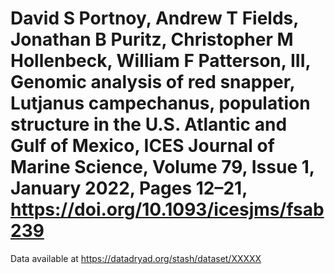 # David S Portnoy, Andrew T Fields, Jonathan B Puritz, Christopher M Hollenbeck, William F Patterson, III, Genomic analysis of red snapper, Lutjanus campechanus, population structure in the U.S. Atlantic and Gulf of Mexico, ICES Journal of Marine Science, Volume 79, Issue 1, January 2022, Pages 12–21, https://doi.org/10.1093/icesjms/fsab239

Data available at https://datadryad.org/stash/dataset/XXXXX
